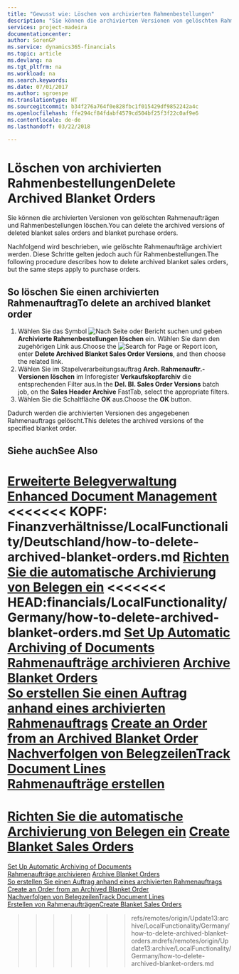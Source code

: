 ```yaml
---
title: "Gewusst wie: Löschen von archivierten Rahmenbestellungen"
description: "Sie können die archivierten Versionen von gelöschten Rahmenaufträgen und Rahmenbestellungen löschen."
services: project-madeira
documentationcenter: 
author: SorenGP
ms.service: dynamics365-financials
ms.topic: article
ms.devlang: na
ms.tgt_pltfrm: na
ms.workload: na
ms.search.keywords: 
ms.date: 07/01/2017
ms.author: sgroespe
ms.translationtype: HT
ms.sourcegitcommit: b34f276a764f0e828fbc1f015429df9852242a4c
ms.openlocfilehash: ffe294cf84fdabf4579cd504bf25f3f22c0af9e6
ms.contentlocale: de-de
ms.lasthandoff: 03/22/2018

---
```

# <a name="delete-archived-blanket-orders"></a><span data-ttu-id="fac84-103">Löschen von archivierten Rahmenbestellungen</span><span class="sxs-lookup"><span data-stu-id="fac84-103">Delete Archived Blanket Orders</span></span>
<span data-ttu-id="fac84-104">Sie können die archivierten Versionen von gelöschten Rahmenaufträgen und Rahmenbestellungen löschen.</span><span class="sxs-lookup"><span data-stu-id="fac84-104">You can delete the archived versions of deleted blanket sales orders and blanket purchase orders.</span></span>  

<span data-ttu-id="fac84-105">Nachfolgend wird beschrieben, wie gelöschte Rahmenaufträge archiviert werden. Diese Schritte gelten jedoch auch für Rahmenbestellungen.</span><span class="sxs-lookup"><span data-stu-id="fac84-105">The following procedure describes how to delete archived blanket sales orders, but the same steps apply to purchase orders.</span></span>  

## <a name="to-delete-an-archived-blanket-order"></a><span data-ttu-id="fac84-106">So löschen Sie einen archivierten Rahmenauftrag</span><span class="sxs-lookup"><span data-stu-id="fac84-106">To delete an archived blanket order</span></span>  

1.  <span data-ttu-id="fac84-107">Wählen Sie das Symbol ![Nach Seite oder Bericht suchen](../../media/ui-search/search_small.png "Nach Seite oder Bericht suchen") und geben **Archivierte Rahmenbestellungen löschen** ein. Wählen Sie dann den zugehörigen Link aus.</span><span class="sxs-lookup"><span data-stu-id="fac84-107">Choose the ![Search for Page or Report](../../media/ui-search/search_small.png "Search for Page or Report icon") icon, enter **Delete Archived Blanket Sales Order Versions**, and then choose the related link.</span></span>  
2.  <span data-ttu-id="fac84-108">Wählen Sie im Stapelverarbeitungsauftrag **Arch. Rahmenauftr.-Versionen löschen** im Inforegister **Verkaufskopfarchiv** die entsprechenden Filter aus.</span><span class="sxs-lookup"><span data-stu-id="fac84-108">In the **Del. Bl. Sales Order Versions** batch job, on the **Sales Header Archive** FastTab, select the appropriate filters.</span></span>  
3.  <span data-ttu-id="fac84-109">Wählen Sie die Schaltfläche **OK** aus.</span><span class="sxs-lookup"><span data-stu-id="fac84-109">Choose the **OK** button.</span></span>  

<span data-ttu-id="fac84-110">Dadurch werden die archivierten Versionen des angegebenen Rahmenauftrags gelöscht.</span><span class="sxs-lookup"><span data-stu-id="fac84-110">This deletes the archived versions of the specified blanket order.</span></span>  

## <a name="see-also"></a><span data-ttu-id="fac84-111">Siehe auch</span><span class="sxs-lookup"><span data-stu-id="fac84-111">See Also</span></span>  
 <span data-ttu-id="fac84-112">[Erweiterte Belegverwaltung](enhanced-document-management.md) </span><span class="sxs-lookup"><span data-stu-id="fac84-112">[Enhanced Document Management](enhanced-document-management.md) </span></span>  
<span data-ttu-id="fac84-113"><<<<<<< KOPF: Finanzverhältnisse/LocalFunctionality/Deutschland/how-to-delete-archived-blanket-orders.md [Richten Sie die automatische Archivierung von Belegen ein](how-to-set-up-automatic-archiving-of-documents.md) </span><span class="sxs-lookup"><span data-stu-id="fac84-113"><<<<<<< HEAD:financials/LocalFunctionality/Germany/how-to-delete-archived-blanket-orders.md [Set Up Automatic Archiving of Documents](how-to-set-up-automatic-archiving-of-documents.md) </span></span>  
 <span data-ttu-id="fac84-114">[Rahmenaufträge archivieren](how-to-archive-blanket-orders.md) </span><span class="sxs-lookup"><span data-stu-id="fac84-114">[Archive Blanket Orders](how-to-archive-blanket-orders.md) </span></span>  
 <span data-ttu-id="fac84-115">[So erstellen Sie einen Auftrag anhand eines archivierten Rahmenauftrags](how-to-create-an-order-from-an-archived-blanket-order.md) </span><span class="sxs-lookup"><span data-stu-id="fac84-115">[Create an Order from an Archived Blanket Order](how-to-create-an-order-from-an-archived-blanket-order.md) </span></span>  
 [<span data-ttu-id="fac84-116">Nachverfolgen von Belegzeilen</span><span class="sxs-lookup"><span data-stu-id="fac84-116">Track Document Lines</span></span>](how-to-track-document-lines.md)  
 <span data-ttu-id="fac84-117">[Rahmenaufträge erstellen](../../sales-how-to-create-blanket-sales-orders.md)
=======
 [Richten Sie die automatische Archivierung von Belegen ein](how-to-set-up-automatic-archiving-of-documents.md) </span><span class="sxs-lookup"><span data-stu-id="fac84-117">[Create Blanket Sales Orders](../../sales-how-to-create-blanket-sales-orders.md)
=======
 [Set Up Automatic Archiving of Documents](how-to-set-up-automatic-archiving-of-documents.md) </span></span>  
 <span data-ttu-id="fac84-118">[Rahmenaufträge archivieren](how-to-archive-blanket-orders.md) </span><span class="sxs-lookup"><span data-stu-id="fac84-118">[Archive Blanket Orders](how-to-archive-blanket-orders.md) </span></span>  
 <span data-ttu-id="fac84-119">[So erstellen Sie einen Auftrag anhand eines archivierten Rahmenauftrags](how-to-create-an-order-from-an-archived-blanket-order.md) </span><span class="sxs-lookup"><span data-stu-id="fac84-119">[Create an Order from an Archived Blanket Order](how-to-create-an-order-from-an-archived-blanket-order.md) </span></span>  
 [<span data-ttu-id="fac84-120">Nachverfolgen von Belegzeilen</span><span class="sxs-lookup"><span data-stu-id="fac84-120">Track Document Lines</span></span>](how-to-track-document-lines.md)  
 [<span data-ttu-id="fac84-121">Erstellen von Rahmenaufträgen</span><span class="sxs-lookup"><span data-stu-id="fac84-121">Create Blanket Sales Orders</span></span>](../../sales-how-to-create-blanket-sales-orders.md) 
>>>>>>> <span data-ttu-id="fac84-122">refs/remotes/origin/Update13:archive/LocalFunctionality/Germany/how-to-delete-archived-blanket-orders.md</span><span class="sxs-lookup"><span data-stu-id="fac84-122">refs/remotes/origin/Update13:archive/LocalFunctionality/Germany/how-to-delete-archived-blanket-orders.md</span></span>

